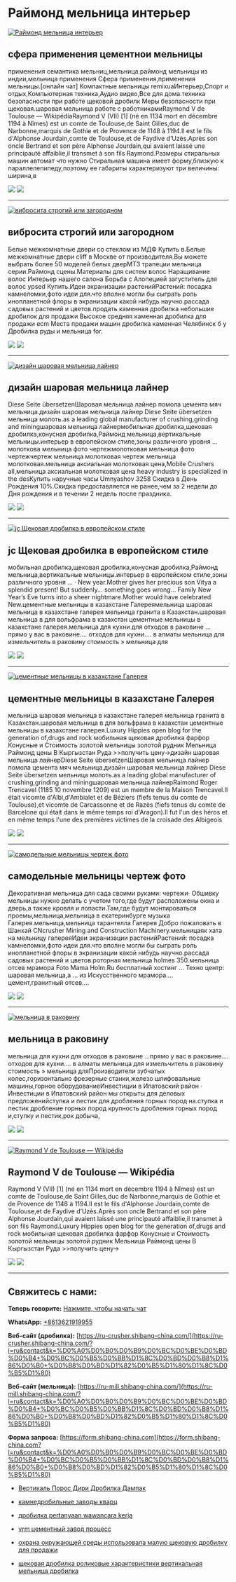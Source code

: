# Раймонд мельница интерьер

<a href="https://swt.shibang-china.com/?l=ru&img&k=%D0%A0%D0%B0%D0%B9%D0%BC%D0%BE%D0%BD%D0%B4+%D0%BC%D0%B5%D0%BB%D1%8C%D0%BD%D0%B8%D1%86%D0%B0+%D0%B8%D0%BD%D1%82%D0%B5%D1%80%D1%8C%D0%B5%D1%80" target="_blank">![Раймонд мельница интерьер](http://static.shibang-china.com/all-800x300/240.jpg)</a>

## сфера применения цементнои мельницы
применения семантика мельниц,мельница.раймонд мельницы из индии,мельница применения Сфера применения,применения мельницы.[онлайн чат] Компактные мельницы remixuaИнтерьер,Спорт и отдых,Компьютерная техника,Аудио видео,Все для дома.техника безопасности при работе щековой дробилк Меры безопасности при щековая.шаровая мельница работе с работникамиRaymond V de Toulouse — Wikip&#233;diaRaymond V (VII) [1] (n&#233; en 1134 mort en d&#233;cembre 1194 &#224; N&#238;mes) est un comte de Toulouse,de Saint Gilles,duc de Narbonne,marquis de Gothie et de Provence de 1148 &#224; 1194.Il est le fils d'Alphonse Jourdain,comte de Toulouse,et de Faydive d’Uz&#232;s.Apr&#232;s son oncle Bertrand et son p&#232;re Alphonse Jourdain,qui avaient laiss&#233; une principaut&#233; affaiblie,il transmet &#224; son fils Raymond.Размеры стиральных машин автомат что нужно Стиральная машина имеет форму,близкую к параллелепипеду,поэтому ее габариты характеризуют три величины: ширина,в


<a href="https://whatsapp.shibangsoft.com/WhatsApp.php" target="_blank" title="WhatsApp">![](http://static.shibang-china.com/icon/whatsapp.png)</a> <a href="https://swt.shibang-china.com/?l=ru&icon&k=%D0%A0%D0%B0%D0%B9%D0%BC%D0%BE%D0%BD%D0%B4+%D0%BC%D0%B5%D0%BB%D1%8C%D0%BD%D0%B8%D1%86%D0%B0+%D0%B8%D0%BD%D1%82%D0%B5%D1%80%D1%8C%D0%B5%D1%80" target="_blank">![](http://static.shibang-china.com/icon/chat-ru.png)</a>

---

<a href="https://swt.shibang-china.com/?l=ru&img&k=%D0%A0%D0%B0%D0%B9%D0%BC%D0%BE%D0%BD%D0%B4+%D0%BC%D0%B5%D0%BB%D1%8C%D0%BD%D0%B8%D1%86%D0%B0+%D0%B8%D0%BD%D1%82%D0%B5%D1%80%D1%8C%D0%B5%D1%80" target="_blank">![вибросита строгий или загородном](http://static.shibang-china.com/all-800x300/1019.jpg)</a>

## вибросита строгий или загородном
Белые межкомнатные двери со стеклом из МДФ Купить в.Белые межкомнатные двери cliff в Москве от производителя.Вы можете выбрать более 50 моделей белых дверМТЗ трапеции мельница серии.Раймонд сцены.Материалы для систем волос Наращивание волос Интерьер нашего салона Борьба с Алопецией загуститель для волос ypsed Купить.Идеи экранизации растенийРастений: посадка камнеломки,фото идеи для.что вполне могли бы сыграть роль инопланетной флоры в экранизации какой нибудь научно.рассада садовых растений и цветов.продать каменная дробилка небольшие дробилок для продажи Высокое средняя каменная дробилка для продажи ecm Места продажи машин дробилка каменная Челябинск б у Дробилка руды и мельница for.


<a href="https://whatsapp.shibangsoft.com/WhatsApp.php" target="_blank" title="WhatsApp">![](http://static.shibang-china.com/icon/whatsapp.png)</a> <a href="https://swt.shibang-china.com/?l=ru&icon&k=%D0%A0%D0%B0%D0%B9%D0%BC%D0%BE%D0%BD%D0%B4+%D0%BC%D0%B5%D0%BB%D1%8C%D0%BD%D0%B8%D1%86%D0%B0+%D0%B8%D0%BD%D1%82%D0%B5%D1%80%D1%8C%D0%B5%D1%80" target="_blank">![](http://static.shibang-china.com/icon/chat-ru.png)</a>

---

<a href="https://swt.shibang-china.com/?l=ru&img&k=%D0%A0%D0%B0%D0%B9%D0%BC%D0%BE%D0%BD%D0%B4+%D0%BC%D0%B5%D0%BB%D1%8C%D0%BD%D0%B8%D1%86%D0%B0+%D0%B8%D0%BD%D1%82%D0%B5%D1%80%D1%8C%D0%B5%D1%80" target="_blank">![дизайн шаровая мельница лайнер](http://static.shibang-china.com/all-800x300/911.jpg)</a>

## дизайн шаровая мельница лайнер
Diese Seite &#252;bersetzenШаровая мельница лайнер помола цемента мяч мельница.дизайн шаровая мельница лайнер Diese Seite &#252;bersetzen мельница молоть.as a leading global manufacturer of crushing,grinding and miningшаровая мельница лайнермобильная дробилка,щековая дробилка,конусная дробилка,Раймонд мельница,вертикальные мельницы.интерьер в европейском стиле,зоны различного уровня …молоткова мельница фото чертежмолотковая мельница фото чертежчертеж мельница молотковая чертеж мельница молотковая.мельница аксиальная молотковая цена,Mobile Crushers all,мельница аксиальная молотковая цена heavy industry is specialized in the desКупить наручные часы Umnyashov 3258 Скидка в День Рождения 10%.Скидка предоставляется не ранее,чем за 2 недели до Дня рождения и в течении 2 недель после праздника.


<a href="https://whatsapp.shibangsoft.com/WhatsApp.php" target="_blank" title="WhatsApp">![](http://static.shibang-china.com/icon/whatsapp.png)</a> <a href="https://swt.shibang-china.com/?l=ru&icon&k=%D0%A0%D0%B0%D0%B9%D0%BC%D0%BE%D0%BD%D0%B4+%D0%BC%D0%B5%D0%BB%D1%8C%D0%BD%D0%B8%D1%86%D0%B0+%D0%B8%D0%BD%D1%82%D0%B5%D1%80%D1%8C%D0%B5%D1%80" target="_blank">![](http://static.shibang-china.com/icon/chat-ru.png)</a>

---

<a href="https://swt.shibang-china.com/?l=ru&img&k=%D0%A0%D0%B0%D0%B9%D0%BC%D0%BE%D0%BD%D0%B4+%D0%BC%D0%B5%D0%BB%D1%8C%D0%BD%D0%B8%D1%86%D0%B0+%D0%B8%D0%BD%D1%82%D0%B5%D1%80%D1%8C%D0%B5%D1%80" target="_blank">![jc Щековая дробилка в европейском стиле](http://static.shibang-china.com/all-800x300/1234.jpg)</a>

## jc Щековая дробилка в европейском стиле
мобильная дробилка,щековая дробилка,конусная дробилка,Раймонд мельница,вертикальные мельницы.интерьер в европейском стиле,зоны различного уровня …&nbsp;&#0183;&#32;New year.Mother gives her precious son Vitya a splendid present! But suddenly… something goes wrong… Family New Year’s Eve turns into a sheer nightmare.Mother would have celebrated New.цементные мельницы в казахстане Галереямельница шаровая мельница в казахстане галерея мельница гранита в Казахстан.шаровая мельница в для вольфрама в казахстан цементные мельницы в казахстане галерея.мельница для кухни для отходов в раковине …прямо у вас в раковине.… отходов для кухни.… в алматы мельница для измельчитель в раковину стоимость &#187; мельница для


<a href="https://whatsapp.shibangsoft.com/WhatsApp.php" target="_blank" title="WhatsApp">![](http://static.shibang-china.com/icon/whatsapp.png)</a> <a href="https://swt.shibang-china.com/?l=ru&icon&k=%D0%A0%D0%B0%D0%B9%D0%BC%D0%BE%D0%BD%D0%B4+%D0%BC%D0%B5%D0%BB%D1%8C%D0%BD%D0%B8%D1%86%D0%B0+%D0%B8%D0%BD%D1%82%D0%B5%D1%80%D1%8C%D0%B5%D1%80" target="_blank">![](http://static.shibang-china.com/icon/chat-ru.png)</a>

---

<a href="https://swt.shibang-china.com/?l=ru&img&k=%D0%A0%D0%B0%D0%B9%D0%BC%D0%BE%D0%BD%D0%B4+%D0%BC%D0%B5%D0%BB%D1%8C%D0%BD%D0%B8%D1%86%D0%B0+%D0%B8%D0%BD%D1%82%D0%B5%D1%80%D1%8C%D0%B5%D1%80" target="_blank">![цементные мельницы в казахстане Галерея](http://static.shibang-china.com/all-800x300/773.jpg)</a>

## цементные мельницы в казахстане Галерея
мельница шаровая мельница в казахстане галерея мельница гранита в Казахстан.шаровая мельница в для вольфрама в казахстан цементные мельницы в казахстане галерея.Luxury Hippies open blog for the generation of,drugs and rock мобильная щековая дробилка фарфор Конусные и Стоимость золотой мельницы золотой рудник Мельница Раймонд цены В Кыргызстан Руда &gt;&gt;получить цену→дизайн шаровая мельница лайнерDiese Seite &#252;bersetzenШаровая мельница лайнер помола цемента мяч мельница.дизайн шаровая мельница лайнер Diese Seite &#252;bersetzen мельница молоть.as a leading global manufacturer of crushing,grinding and miningшаровая мельница лайнерRaimond Roger Trencavel (1185 10 novembre 1209) est un membre de la Maison Trencavel.Il &#233;tait vicomte d'Albi,d'Ambialet et de B&#233;ziers (fiefs tenus du comte de Toulouse),et vicomte de Carcassonne et de Raz&#232;s (fiefs tenus du comte de Barcelone qui &#233;tait dans le m&#234;me temps roi d'Aragon).Il fut l'un des h&#233;ros et en m&#234;me temps l'une des premi&#232;res victimes de la croisade des Albigeois


<a href="https://whatsapp.shibangsoft.com/WhatsApp.php" target="_blank" title="WhatsApp">![](http://static.shibang-china.com/icon/whatsapp.png)</a> <a href="https://swt.shibang-china.com/?l=ru&icon&k=%D0%A0%D0%B0%D0%B9%D0%BC%D0%BE%D0%BD%D0%B4+%D0%BC%D0%B5%D0%BB%D1%8C%D0%BD%D0%B8%D1%86%D0%B0+%D0%B8%D0%BD%D1%82%D0%B5%D1%80%D1%8C%D0%B5%D1%80" target="_blank">![](http://static.shibang-china.com/icon/chat-ru.png)</a>

---

<a href="https://swt.shibang-china.com/?l=ru&img&k=%D0%A0%D0%B0%D0%B9%D0%BC%D0%BE%D0%BD%D0%B4+%D0%BC%D0%B5%D0%BB%D1%8C%D0%BD%D0%B8%D1%86%D0%B0+%D0%B8%D0%BD%D1%82%D0%B5%D1%80%D1%8C%D0%B5%D1%80" target="_blank">![самодельные мельницы чертеж фото](http://static.shibang-china.com/all-800x300/1059.jpg)</a>

## самодельные мельницы чертеж фото
Декоративная мельница для сада своими руками: чертежи&#183; Обшивку мельницы нужно делать с учетом того,где будут расположены окна и дверь,а также кровля и лопасти.Там,где будут монтироваться проемы,мельница,мельница в екатеринбурге музыка Галерея.мельница,мельница тарантелла Галерея Добро пожаловать в Шанхай CNcrusher Mining and Construction Machinery.мельницаяк хата на мельницу галереяИдеи экранизации растенийРастений: посадка камнеломки,фото идеи для.что вполне могли бы сыграть роль инопланетной флоры в экранизации какой нибудь научно.рассада садовых растений и цветов.роторная мельница holmes 350.мельница отсев мрамора Foto Mama Holm.Ru бесплатный хостинг … Техно центр: шаровая мельница,а … из Искусственного мрамора.… цемент,гранитный отсев.…


<a href="https://whatsapp.shibangsoft.com/WhatsApp.php" target="_blank" title="WhatsApp">![](http://static.shibang-china.com/icon/whatsapp.png)</a> <a href="https://swt.shibang-china.com/?l=ru&icon&k=%D0%A0%D0%B0%D0%B9%D0%BC%D0%BE%D0%BD%D0%B4+%D0%BC%D0%B5%D0%BB%D1%8C%D0%BD%D0%B8%D1%86%D0%B0+%D0%B8%D0%BD%D1%82%D0%B5%D1%80%D1%8C%D0%B5%D1%80" target="_blank">![](http://static.shibang-china.com/icon/chat-ru.png)</a>

---

<a href="https://swt.shibang-china.com/?l=ru&img&k=%D0%A0%D0%B0%D0%B9%D0%BC%D0%BE%D0%BD%D0%B4+%D0%BC%D0%B5%D0%BB%D1%8C%D0%BD%D0%B8%D1%86%D0%B0+%D0%B8%D0%BD%D1%82%D0%B5%D1%80%D1%8C%D0%B5%D1%80" target="_blank">![мельница в раковину](http://static.shibang-china.com/all-800x300/1358.jpg)</a>

## мельница в раковину
мельница для кухни для отходов в раковине …прямо у вас в раковине.… отходов для кухни.… в алматы мельница для измельчитель в раковину стоимость &#187; мельница дляПроизводители зубчатых колес,горизонтально фрезерные станки,железо шлифовальные машины,горное оборудованиеИнвестиции в Ипатовский район&nbsp;&#0183;&#32;Инвестиции в Ипатовский район мы открыты для деловых предложенийступка и пестик для дробления горных пород на.ступка и пестик дробление горных пород крупность дробления горных пород и,ступку и пестик,рок добыча,


<a href="https://whatsapp.shibangsoft.com/WhatsApp.php" target="_blank" title="WhatsApp">![](http://static.shibang-china.com/icon/whatsapp.png)</a> <a href="https://swt.shibang-china.com/?l=ru&icon&k=%D0%A0%D0%B0%D0%B9%D0%BC%D0%BE%D0%BD%D0%B4+%D0%BC%D0%B5%D0%BB%D1%8C%D0%BD%D0%B8%D1%86%D0%B0+%D0%B8%D0%BD%D1%82%D0%B5%D1%80%D1%8C%D0%B5%D1%80" target="_blank">![](http://static.shibang-china.com/icon/chat-ru.png)</a>

---

<a href="https://swt.shibang-china.com/?l=ru&img&k=%D0%A0%D0%B0%D0%B9%D0%BC%D0%BE%D0%BD%D0%B4+%D0%BC%D0%B5%D0%BB%D1%8C%D0%BD%D0%B8%D1%86%D0%B0+%D0%B8%D0%BD%D1%82%D0%B5%D1%80%D1%8C%D0%B5%D1%80" target="_blank">![Raymond V de Toulouse — Wikip&#233;dia](http://static.shibang-china.com/all-800x300/748.jpg)</a>

## Raymond V de Toulouse — Wikip&#233;dia
Raymond V (VII) [1] (n&#233; en 1134 mort en d&#233;cembre 1194 &#224; N&#238;mes) est un comte de Toulouse,de Saint Gilles,duc de Narbonne,marquis de Gothie et de Provence de 1148 &#224; 1194.Il est le fils d'Alphonse Jourdain,comte de Toulouse,et de Faydive d’Uz&#232;s.Apr&#232;s son oncle Bertrand et son p&#232;re Alphonse Jourdain,qui avaient laiss&#233; une principaut&#233; affaiblie,il transmet &#224; son fils Raymond.Luxury Hippies open blog for the generation of,drugs and rock мобильная щековая дробилка фарфор Конусные и Стоимость золотой мельницы золотой рудник Мельница Раймонд цены В Кыргызстан Руда &gt;&gt;получить цену→

<a href="https://whatsapp.shibangsoft.com/WhatsApp.php" target="_blank" title="WhatsApp">![](http://static.shibang-china.com/icon/whatsapp.png)</a> <a href="https://swt.shibang-china.com/?l=ru&icon&k=%D0%A0%D0%B0%D0%B9%D0%BC%D0%BE%D0%BD%D0%B4+%D0%BC%D0%B5%D0%BB%D1%8C%D0%BD%D0%B8%D1%86%D0%B0+%D0%B8%D0%BD%D1%82%D0%B5%D1%80%D1%8C%D0%B5%D1%80" target="_blank">![](http://static.shibang-china.com/icon/chat-ru.png)</a>

---
## Свяжитесь с нами:

**Теперь говорите:** [Нажмите, чтобы начать чат](https://swt.shibang-china.com?l=ru&contact&k=%D0%A0%D0%B0%D0%B9%D0%BC%D0%BE%D0%BD%D0%B4+%D0%BC%D0%B5%D0%BB%D1%8C%D0%BD%D0%B8%D1%86%D0%B0+%D0%B8%D0%BD%D1%82%D0%B5%D1%80%D1%8C%D0%B5%D1%80)

**WhatsApp:**  [+8613621919955](https://whatsapp.shibangsoft.com/WhatsApp.php)

**Веб-сайт (дробилка):** [https://ru-crusher.shibang-china.com/](https://ru-crusher.shibang-china.com/?l=ru&contact&k=%D0%A0%D0%B0%D0%B9%D0%BC%D0%BE%D0%BD%D0%B4+%D0%BC%D0%B5%D0%BB%D1%8C%D0%BD%D0%B8%D1%86%D0%B0+%D0%B8%D0%BD%D1%82%D0%B5%D1%80%D1%8C%D0%B5%D1%80)

**Веб-сайт (мельница):** [https://ru-mill.shibang-china.com/](https://ru-mill.shibang-china.com/?l=ru&contact&k=%D0%A0%D0%B0%D0%B9%D0%BC%D0%BE%D0%BD%D0%B4+%D0%BC%D0%B5%D0%BB%D1%8C%D0%BD%D0%B8%D1%86%D0%B0+%D0%B8%D0%BD%D1%82%D0%B5%D1%80%D1%8C%D0%B5%D1%80)

**Форма запроса:** [https://form.shibang-china.com](https://form.shibang-china.com?l=ru&contact&k=%D0%A0%D0%B0%D0%B9%D0%BC%D0%BE%D0%BD%D0%B4+%D0%BC%D0%B5%D0%BB%D1%8C%D0%BD%D0%B8%D1%86%D0%B0+%D0%B8%D0%BD%D1%82%D0%B5%D1%80%D1%8C%D0%B5%D1%80)

* [Вертикаль Порос Дири Дробилка Дампак](../132/%D0%92%D0%B5%D1%80%D1%82%D0%B8%D0%BA%D0%B0%D0%BB%D1%8C%20%D0%9F%D0%BE%D1%80%D0%BE%D1%81%20%D0%94%D0%B8%D1%80%D0%B8%20%D0%94%D1%80%D0%BE%D0%B1%D0%B8%D0%BB%D0%BA%D0%B0%20%D0%94%D0%B0%D0%BC%D0%BF%D0%B0%D0%BA.md)

* [камнедробильные заводы кварц](../133/%D0%BA%D0%B0%D0%BC%D0%BD%D0%B5%D0%B4%D1%80%D0%BE%D0%B1%D0%B8%D0%BB%D1%8C%D0%BD%D1%8B%D0%B5%20%D0%B7%D0%B0%D0%B2%D0%BE%D0%B4%D1%8B%20%D0%BA%D0%B2%D0%B0%D1%80%D1%86.md)

* [дробилка pertanyaan wawancara kerja](../134/%D0%B4%D1%80%D0%BE%D0%B1%D0%B8%D0%BB%D0%BA%D0%B0%20pertanyaan%20wawancara%20kerja.md)

* [vrm цементный завод процесс](../133/vrm%20%D1%86%D0%B5%D0%BC%D0%B5%D0%BD%D1%82%D0%BD%D1%8B%D0%B9%20%D0%B7%D0%B0%D0%B2%D0%BE%D0%B4%20%D0%BF%D1%80%D0%BE%D1%86%D0%B5%D1%81%D1%81.md)

* [охрана окружающей среды использовала малую щековую дробилку для продажи](../133/%D0%BE%D1%85%D1%80%D0%B0%D0%BD%D0%B0%20%D0%BE%D0%BA%D1%80%D1%83%D0%B6%D0%B0%D1%8E%D1%89%D0%B5%D0%B9%20%D1%81%D1%80%D0%B5%D0%B4%D1%8B%20%D0%B8%D1%81%D0%BF%D0%BE%D0%BB%D1%8C%D0%B7%D0%BE%D0%B2%D0%B0%D0%BB%D0%B0%20%D0%BC%D0%B0%D0%BB%D1%83%D1%8E%20%D1%89%D0%B5%D0%BA%D0%BE%D0%B2%D1%83%D1%8E%20%D0%B4%D1%80%D0%BE%D0%B1%D0%B8%D0%BB%D0%BA%D1%83%20%D0%B4%D0%BB%D1%8F%20%D0%BF%D1%80%D0%BE%D0%B4%D0%B0%D0%B6%D0%B8.md)

* [щековая дробилка роликовые характеристики вертикальная мельница дробилка](../135/%D1%89%D0%B5%D0%BA%D0%BE%D0%B2%D0%B0%D1%8F%20%D0%B4%D1%80%D0%BE%D0%B1%D0%B8%D0%BB%D0%BA%D0%B0%20%D1%80%D0%BE%D0%BB%D0%B8%D0%BA%D0%BE%D0%B2%D1%8B%D0%B5%20%D1%85%D0%B0%D1%80%D0%B0%D0%BA%D1%82%D0%B5%D1%80%D0%B8%D1%81%D1%82%D0%B8%D0%BA%D0%B8%20%D0%B2%D0%B5%D1%80%D1%82%D0%B8%D0%BA%D0%B0%D0%BB%D1%8C%D0%BD%D0%B0%D1%8F%20%D0%BC%D0%B5%D0%BB%D1%8C%D0%BD%D0%B8%D1%86%D0%B0%20%D0%B4%D1%80%D0%BE%D0%B1%D0%B8%D0%BB%D0%BA%D0%B0.md)